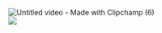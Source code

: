 ![Untitled video - Made with Clipchamp (6)](https://github.com/MarcusBloomfield/MarcusBloomfield/assets/69335910/a3748902-6402-422b-ae00-c68db842fae7) \
![](https://komarev.com/ghpvc/?username=MarcusBloomfield&style=flat-square&color=lightblue&label=Profile+Snoopers)
